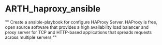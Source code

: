 # ARTH_haproxy_ansible
""
Create a ansible-playbook for configure HAProxy Server.
HAProxy is free, open source software that provides a high availability load balancer and proxy server for TCP and HTTP-based applications that spreads requests across multiple servers
""
